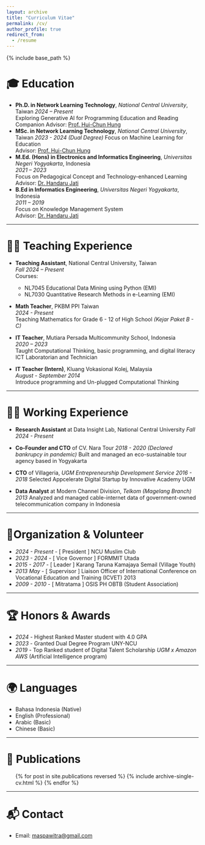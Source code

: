 ```yaml
---
layout: archive
title: "Curriculum Vitae"
permalink: /cv/
author_profile: true
redirect_from:
  - /resume
---
```


{% include base_path %}

# 🎓 Education

- **Ph.D. in Network Learning Technology**, *National Central University*, Taiwan 
  *2024 – Present*  
  Exploring Generative AI for Programming Education and Reading Companion
  Advisor: [Prof. Hui-Chun Hung](https://scholars.ncu.edu.tw/en/persons/hui-chun-hung)
- **MSc. in Network Learning Technology**, *National Central University*, Taiwan
  *2023 - 2024 (Dual Degree)* 
  Focus on Machine Learning for Education  
  Advisor: [Prof. Hui-Chun Hung](https://scholars.ncu.edu.tw/en/persons/hui-chun-hung)
- **M.Ed. (Hons) in Electronics and Informatics Engineering**, *Universitas Negeri Yogyakarta*, Indonesia  
  *2021 – 2023*   
  Focus on Pedagogical Concept and Technology-enhanced Learning  
  Advisor: [Dr. Handaru Jati](https://scholar.google.com/citations?user=tFKBYJ8AAAAJ&hl=en)
- **B.Ed in Informatics Engineering**, *Universitas Negeri Yogyakarta*, Indonesia  
  *2011 – 2019*  
  Focus on Knowledge Management System  
  Advisor: [Dr. Handaru Jati](https://scholar.google.com/citations?user=tFKBYJ8AAAAJ&hl=en)

---

# 👨‍🏫 Teaching Experience

- **Teaching Assistant**, National Central University, Taiwan  
  *Fall 2024 – Present*  
  Courses: 
  - NL7045 Educational Data Mining using Python (EMI)
  - NL7030 Quantitative Research Methods in e-Learning (EMI)

- **Math Teacher**, PKBM PPI Taiwan  
  *2024 - Present*  
  Teaching Mathematics for Grade 6 - 12 of High School *(Kejar Paket B - C)*
- **IT Teacher**, Mutiara Persada Multicommunity School, Indonesia  
  *2020 – 2023*  
  Taught Computational Thinking, basic programming, and digital literacy
  ICT Laboratorian and Technician  
- **IT Teacher (Intern)**, Kluang Vokasional Kolej, Malaysia  
  *August - September 2014*  
  Introduce programming and Un-plugged Computational Thinking

---
# 👷‍♂️ Working Experience
- **Research Assistant** at Data Insight Lab, National Central University
  *Fall 2024 - Present*
- **Co-Founder and CTO** of CV. Nara Tour 
  *2018 - 2020 (Declared bankrupcy in pandemic)*
  Built and managed an eco-sustainable tour agency based in Yogyakarta

- **CTO** of Villageria, *UGM Entrepreneurship Development Service*
  *2016 - 2018*
  Selected Appcelerate Digital Startup by Innovative Academy UGM 

- **Data Analyst** at Modern Channel Division, *Telkom (Magelang Branch)*
  *2013*
  Analyzed and managed cable-internet data of government-owned telecommunication company in Indonesia 

---

# 🤝Organization & Volunteer
- *2024 - Present* - [ President ] NCU Muslim Club
- *2023 - 2024* - [ Vice Governor ] FORMMIT Utada
- *2015 - 2017* - [ Leader ] Karang Taruna Kamajaya Semail (Village Youth)
- *2013 May* - [ Supervisor ] Liaison Officer of International Conference on Vocational Education and Training (ICVET) 2013
- *2009 - 2010* - [ Mitratama ] OSIS PH OBTB (Student Association)
 
---
# 🏆 Honors & Awards
- *2024* - Highest Ranked Master student with 4.0 GPA 
- *2023* - Granted Dual Degree Program UNY-NCU
- *2019* - Top Ranked student of Digital Talent Scholarship *UGM x Amazon AWS* (Artificial Intelligence program)

---

# 🌍 Languages

- Bahasa Indonesia (Native)
- English (Professional)
- Arabic (Basic)
- Chinese (Basic)

---

📰 Publications
======
  <ul>{% for post in site.publications reversed %}
    {% include archive-single-cv.html %}
  {% endfor %}</ul>
  
<!-- Talks
======
  <ul>{% for post in site.talks reversed %}
    {% include archive-single-talk-cv.html  %}
  {% endfor %}</ul>
  
Teaching
======
  <ul>{% for post in site.teaching reversed %}
    {% include archive-single-cv.html %}
  {% endfor %}</ul> -->
---
# 📬 Contact

- Email: [maspawitra@gmail.com](mailto:maspawitra@gmail.com)
